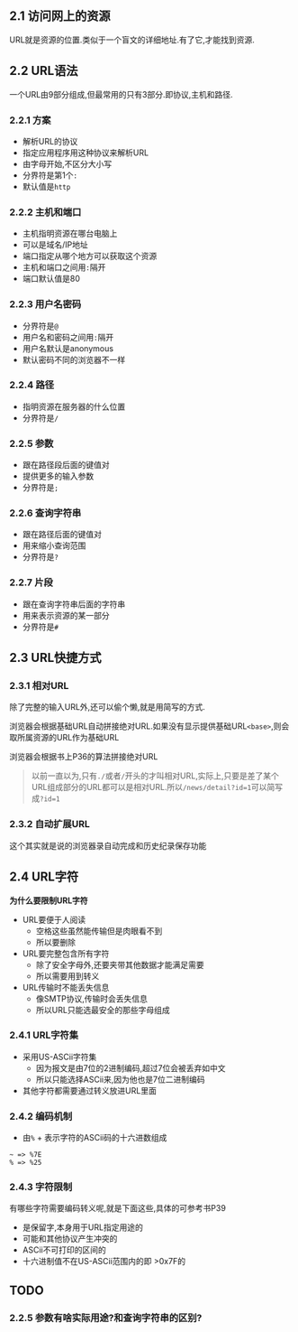 ## 2.1 访问网上的资源
URL就是资源的位置.类似于一个盲文的详细地址.有了它,才能找到资源.
## 2.2 URL语法
一个URL由9部分组成,但最常用的只有3部分.即协议,主机和路径.
### 2.2.1 方案
- 解析URL的协议
- 指定应用程序用这种协议来解析URL
- 由字母开始,不区分大小写
- 分界符是第1个`:`
- 默认值是`http`
### 2.2.2 主机和端口
- 主机指明资源在哪台电脑上
- 可以是域名/IP地址
- 端口指定从哪个地方可以获取这个资源
- 主机和端口之间用`:`隔开
- 端口默认值是80
### 2.2.3 用户名密码
- 分界符是`@`
- 用户名和密码之间用`:`隔开
- 用户名默认是anonymous
- 默认密码不同的浏览器不一样
### 2.2.4 路径
- 指明资源在服务器的什么位置
- 分界符是`/`
### 2.2.5 参数
- 跟在路径段后面的键值对
- 提供更多的输入参数
- 分界符是`;`
### 2.2.6 查询字符串
- 跟在路径后面的键值对
- 用来缩小查询范围
- 分界符是`?`
### 2.2.7 片段
- 跟在查询字符串后面的字符串
- 用来表示资源的某一部分
- 分界符是`#`
## 2.3 URL快捷方式
### 2.3.1 相对URL
除了完整的输入URL外,还可以偷个懒,就是用简写的方式.

浏览器会根据基础URL自动拼接绝对URL.如果没有显示提供基础URL`<base>`,则会取所属资源的URL作为基础URL

浏览器会根据书上P36的算法拼接绝对URL

> 以前一直以为,只有`./`或者`/`开头的才叫相对URL,实际上,只要是差了某个URL组成部分的URL都可以是相对URL.所以`/news/detail?id=1`可以简写成`?id=1`
### 2.3.2 自动扩展URL
这个其实就是说的浏览器录自动完成和历史纪录保存功能
## 2.4 URL字符
**为什么要限制URL字符**
- URL要便于人阅读
  - 空格这些虽然能传输但是肉眼看不到
  - 所以要删除
- URL要完整包含所有字符
  - 除了安全字母外,还要夹带其他数据才能满足需要
  - 所以需要用到转义
- URL传输时不能丢失信息
  - 像SMTP协议,传输时会丢失信息
  - 所以URL只能选最安全的那些字母组成
 
 ### 2.4.1 URL字符集
 - 采用US-ASCii字符集
   - 因为报文是由7位的2进制编码,超过7位会被丢弃如中文
   - 所以只能选择ASCii来,因为他也是7位二进制编码
- 其他字符都需要通过转义放进URL里面

### 2.4.2 编码机制
- 由`%` + 表示字符的ASCii码的十六进数组成
```
~ => %7E
% => %25
```
### 2.4.3 字符限制
有哪些字符需要编码转义呢,就是下面这些,具体的可参考书P39
- 是保留字,本身用于URL指定用途的
- 可能和其他协议产生冲突的
- ASCii不可打印的区间的
- 十六进制值不在US-ASCii范围内的即 >0x7F的
## TODO
### 2.2.5 参数有啥实际用途?和查询字符串的区别?